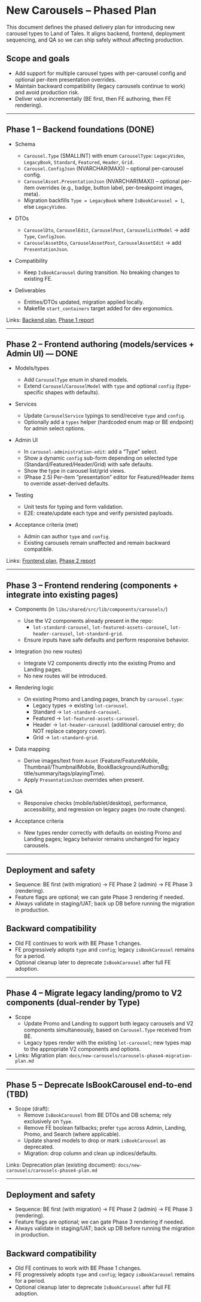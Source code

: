 # New Carousels – Phased Plan

This document defines the phased delivery plan for introducing new carousel types to Land of Tales. It aligns backend, frontend, deployment sequencing, and QA so we can ship safely without affecting production.

## Scope and goals
- Add support for multiple carousel types with per-carousel config and optional per-item presentation overrides.
- Maintain backward compatibility (legacy carousels continue to work) and avoid production risk.
- Deliver value incrementally (BE first, then FE authoring, then FE rendering).

---

## Phase 1 – Backend foundations (DONE)

- Schema
  - `Carousel.Type` (SMALLINT) with enum `CarouselType`: `LegacyVideo`, `LegacyBook`, `Standard`, `Featured`, `Header`, `Grid`.
  - `Carousel.ConfigJson` (NVARCHAR(MAX)) – optional per-carousel config.
  - `CarouselAsset.PresentationJson` (NVARCHAR(MAX)) – optional per-item overrides (e.g., badge, button label, per-breakpoint images, meta).
  - Migration backfills `Type = LegacyBook` where `IsBookCarousel = 1`, else `LegacyVideo`.

- DTOs
  - `CarouselDto`, `CarouselEdit`, `CarouselPost`, `CarouselListModel` → add `Type`, `ConfigJson`.
  - `CarouselAssetDto`, `CarouselAssetPost`, `CarouselAssetEdit` → add `PresentationJson`.

- Compatibility
  - Keep `IsBookCarousel` during transition. No breaking changes to existing FE.

- Deliverables
  - Entities/DTOs updated, migration applied locally.
  - Makefile `start_containers` target added for dev ergonomics.

Links: [Backend plan](./carousels-be-plan.md), [Phase 1 report](./carousels-phase1-report.md)

---

## Phase 2 – Frontend authoring (models/services + Admin UI) — DONE

- Models/types
  - Add `CarouselType` enum in shared models.
  - Extend `Carousel`/`CarouselModel` with `type` and optional `config` (type-specific shapes with defaults).

- Services
  - Update `CarouselService` typings to send/receive `type` and `config`.
  - Optionally add a `types` helper (hardcoded enum map or BE endpoint) for admin select options.

- Admin UI
  - In `carousel-administration-edit`: add a “Type” select.
  - Show a dynamic `config` sub-form depending on selected type (Standard/Featured/Header/Grid) with safe defaults.
  - Show the type in carousel list/grid views.
  - (Phase 2.5) Per-item “presentation” editor for Featured/Header items to override asset-derived defaults.

- Testing
  - Unit tests for typing and form validation.
  - E2E: create/update each type and verify persisted payloads.

- Acceptance criteria (met)
  - Admin can author `type` and `config`.
  - Existing carousels remain unaffected and remain backward compatible.

Links: [Frontend plan](./new-carousels-fe-plan.md), [Phase 2 report](./carousels-phase2-report.md)

---

## Phase 3 – Frontend rendering (components + integrate into existing pages)

 - Components (in `libs/shared/src/lib/components/carousels/`)
   - Use the V2 components already present in the repo:
     - `lot-standard-carousel`, `lot-featured-assets-carousel`, `lot-header-carousel`, `lot-standard-grid`.
   - Ensure inputs have safe defaults and perform responsive behavior.

 - Integration (no new routes)
   - Integrate V2 components directly into the existing Promo and Landing pages.
   - No new routes will be introduced.

 - Rendering logic
   - On existing Promo and Landing pages, branch by `carousel.type`:
     - Legacy types → existing `lot-carousel`.
     - Standard → `lot-standard-carousel`.
     - Featured → `lot-featured-assets-carousel`.
     - Header → `lot-header-carousel` (additional carousel entry; do NOT replace category cover).
     - Grid → `lot-standard-grid`.

- Data mapping
  - Derive images/text from `Asset` (Feature/FeatureMobile, Thumbnail/ThumbnailMobile, BookBackground/AuthorsBg; title/summary/tags/playingTime).
  - Apply `PresentationJson` overrides when present.

 - QA
   - Responsive checks (mobile/tablet/desktop), performance, accessibility, and regression on legacy pages (no route changes).

 - Acceptance criteria
   - New types render correctly with defaults on existing Promo and Landing pages; legacy behavior remains unchanged for legacy carousels.

---

## Deployment and safety
- Sequence: BE first (with migration) → FE Phase 2 (admin) → FE Phase 3 (rendering).
- Feature flags are optional; we can gate Phase 3 rendering if needed.
- Always validate in staging/UAT; back up DB before running the migration in production.

## Backward compatibility
- Old FE continues to work with BE Phase 1 changes.
- FE progressively adopts `type` and `config`; legacy `isBookCarousel` remains for a period.
- Optional cleanup later to deprecate `IsBookCarousel` after full FE adoption.

---

## Phase 4 – Migrate legacy landing/promo to V2 components (dual-render by Type)

- Scope
  - Update Promo and Landing to support both legacy carousels and V2 components simultaneously, based on `Carousel.Type` received from BE.
  - Legacy types render with the existing `lot-carousel`; new types map to the appropriate V2 components and options.
- Links: Migration plan: `docs/new-carousels/carousels-phase4-migration-plan.md`

---

## Phase 5 – Deprecate IsBookCarousel end-to-end (TBD)

- Scope (draft):
  - Remove `IsBookCarousel` from BE DTOs and DB schema; rely exclusively on `Type`.
  - Remove FE boolean fallbacks; prefer `type` across Admin, Landing, Promo, and Search (where applicable).
  - Update shared models to drop or mark `isBookCarousel` as deprecated.
  - Migration: drop column and clean up indices/defaults.

Links: Deprecation plan (existing document): `docs/new-carousels/carousels-phase4-plan.md`

---

## Deployment and safety
- Sequence: BE first (with migration) → FE Phase 2 (admin) → FE Phase 3 (rendering).
- Feature flags are optional; we can gate Phase 3 rendering if needed.
- Always validate in staging/UAT; back up DB before running the migration in production.

## Backward compatibility
- Old FE continues to work with BE Phase 1 changes.
- FE progressively adopts `type` and `config`; legacy `isBookCarousel` remains for a period.
- Optional cleanup later to deprecate `IsBookCarousel` after full FE adoption.

